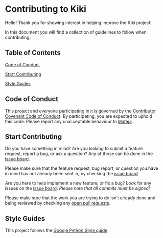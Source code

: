 # Contributing to Kiki

Hello! Thank you for showing interest in helping improve the Kiki project!

In this document you will find a collection of guidelines to follow when
contributing.

## Table of Contents

[Code of Conduct](#code-of-conduct)

[Start Contributing](#start-contributing)

[Style Guides](#style-guides)

## Code of Conduct

This project and everyone participating in it is governed by the
[Contributor Covenant Code of Conduct](CODE_OF_CONDUCT.md). By participating,
you are expected to uphold this code. Please report any unacceptable behaviour
to [Mateja](mailto:mateja@lasan.ca).

## Start Contributing

Do you have something in mind? Are you looking to submit a feature request,
report a bug, or ask a question? Any of those can be done in the
[issue board](https://github.com/matootie/kiki/issues/new/choose).

Please make sure that the feature request, bug report, or question you have in
mind has not already been sent in, by checking the
[issue board](https://github.com/matootie/kiki/issues).

Are you here to help implement a new feature, or fix a bug? Look for any issues
on the [issue board](https://github.com/matootie/kiki/issues). *Please note
that all commits must be signed!*

Please make sure that the work you are trying to do isn't already done and
being reviewed by checking any
[open pull requests](https://github.com/matootie/kiki/pulls).

## Style Guides

This project follows the
[Google Python Style guide](https://google.github.io/styleguide/pyguide.html).
